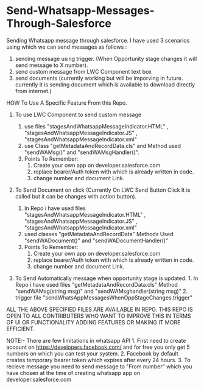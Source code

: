 # Send-Whatsapp-Messages-Through-Salesforce
Sending Whatsapp message through salesforce. 
I have used 3 scenarios using which we can send messages as follows :
  1. sending message using trigger. (When Opportunity stage changes it will send message to X number). 
  2. send custom message from LWC Component text box 
  3. send documents (currently working but will be imporving in future. currently it is sending document which is available to download directly from internet.)
  
HOW To Use A Specific Feature From this Repo.
  1. To use LWC Component to send custom message 
      1. use files "stagesAndWhatsappMessageIndicator.HTML" , "stagesAndWhatsappMessageIndicator.JS" , "stagesAndWhatsappMessageIndicator.xml" 
      2. use Class "getMetadataAndRecordData.cls" and Method used "sendWAMsg()" and "sendWAMsgHandler()".
      3. Points To Remember:
          1. Create your own app on developer.salesforce.com
          2. replace bearer/Auth token with which is already written in code.
          3. change number and document Link.
      
  2. To Send Document on click (Currently On LWC Send Button Click It is called but it can be changes with action button).
      1. In Repo i have used files "stagesAndWhatsappMessageIndicator.HTML" , "stagesAndWhatsappMessageIndicator.JS" , "stagesAndWhatsappMessageIndicator.xml" 
      2. used classes "getMetadataAndRecordData" Methods Used "sendWADocument()" and "sendWADocumentHandler()"
      3. Points To Remember:
          1. Create your own app on developer.salesforce.com
          2. replace bearer/Auth token with which is already written in code.
          3. change number and document Link.
         
  3. To Send Automatically message when opportunity stage is updated.
          1. In Repo i have used files "getMetadataAndRecordData.cls" Method "sendWAMsg(string msg)" and "sendWAMsghandler(string msg)"
          2. trigger file "sendWhatsAppMessagesWhenOppStageChanges.trigger"
          
   ALL THE ABOVE SPECIFIED FILES ARE AVAILABLE IN REPO. 
   THIS REPO IS OPEN TO ALL CONTRIBUTERS WHO WANT TO IMPROVE THIS IN TERMS OF UI OR FUNCTIONALITY ADDING FEATURES OR MAKING IT MORE EFFICIENT.

NOTE:-
  There are few limitations in whatsapp API
      1. First need to create account on https://developers.facebook.com/ and for free you only get 5 numbers on which you can test your system.
      2. Facebook by default creates temporary bearer token which expires after every 24 hours.
      3. To recieve message you need to send message to "From number" which you have chosen at the time of creating whatsapp app on developer.salesforce.com
      

